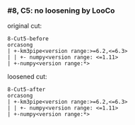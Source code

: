### #8, C5: no loosening by LooCo
original cut:

```
8-Cut5-before
orcasong
| +-km3pipe<version range:>=6.2,<=6.3>
| | +- numpy<version range: <=1.11>
| +-numpy<version range:*>
```




loosened cut:
```
8-Cut5-after
orcasong
| +-km3pipe<version range:>=6.2,<=6.3>
| | +- numpy<version range: <=1.11>
| +-numpy<version range:*>
```




